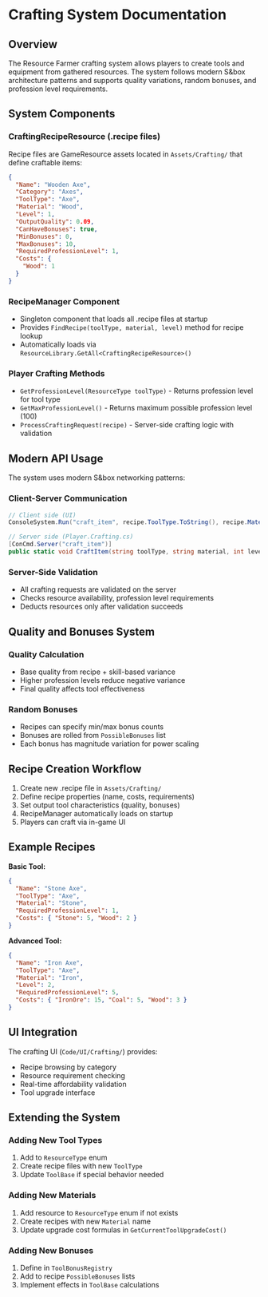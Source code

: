 # Crafting System Documentation

## Overview

The Resource Farmer crafting system allows players to create tools and equipment from gathered resources. The system follows modern S&box architecture patterns and supports quality variations, random bonuses, and profession level requirements.

## System Components

### CraftingRecipeResource (.recipe files)
Recipe files are GameResource assets located in `Assets/Crafting/` that define craftable items:

```json
{
  "Name": "Wooden Axe",
  "Category": "Axes", 
  "ToolType": "Axe",
  "Material": "Wood",
  "Level": 1,
  "OutputQuality": 0.09,
  "CanHaveBonuses": true,
  "MinBonuses": 0,
  "MaxBonuses": 10,
  "RequiredProfessionLevel": 1,
  "Costs": {
    "Wood": 1
  }
}
```

### RecipeManager Component
- Singleton component that loads all .recipe files at startup
- Provides `FindRecipe(toolType, material, level)` method for recipe lookup
- Automatically loads via `ResourceLibrary.GetAll<CraftingRecipeResource>()`

### Player Crafting Methods
- `GetProfessionLevel(ResourceType toolType)` - Returns profession level for tool type
- `GetMaxProfessionLevel()` - Returns maximum possible profession level (100)
- `ProcessCraftingRequest(recipe)` - Server-side crafting logic with validation

## Modern API Usage

The system uses modern S&box networking patterns:

### Client-Server Communication
```csharp
// Client side (UI)
ConsoleSystem.Run("craft_item", recipe.ToolType.ToString(), recipe.Material, recipe.Level.ToString());

// Server side (Player.Crafting.cs)
[ConCmd.Server("craft_item")]
public static void CraftItem(string toolType, string material, int level)
```

### Server-Side Validation
- All crafting requests are validated on the server
- Checks resource availability, profession level requirements
- Deducts resources only after validation succeeds

## Quality and Bonuses System

### Quality Calculation
- Base quality from recipe + skill-based variance
- Higher profession levels reduce negative variance
- Final quality affects tool effectiveness

### Random Bonuses
- Recipes can specify min/max bonus counts
- Bonuses are rolled from `PossibleBonuses` list
- Each bonus has magnitude variation for power scaling

## Recipe Creation Workflow

1. Create new .recipe file in `Assets/Crafting/`
2. Define recipe properties (name, costs, requirements)
3. Set output tool characteristics (quality, bonuses)
4. RecipeManager automatically loads on startup
5. Players can craft via in-game UI

## Example Recipes

**Basic Tool:**
```json
{
  "Name": "Stone Axe",
  "ToolType": "Axe",
  "Material": "Stone", 
  "RequiredProfessionLevel": 1,
  "Costs": { "Stone": 5, "Wood": 2 }
}
```

**Advanced Tool:**
```json
{
  "Name": "Iron Axe",
  "ToolType": "Axe",
  "Material": "Iron",
  "Level": 2,
  "RequiredProfessionLevel": 5,
  "Costs": { "IronOre": 15, "Coal": 5, "Wood": 3 }
}
```

## UI Integration

The crafting UI (`Code/UI/Crafting/`) provides:
- Recipe browsing by category
- Resource requirement checking
- Real-time affordability validation
- Tool upgrade interface

## Extending the System

### Adding New Tool Types
1. Add to `ResourceType` enum
2. Create recipe files with new `ToolType`
3. Update `ToolBase` if special behavior needed

### Adding New Materials
1. Add resource to `ResourceType` enum if not exists
2. Create recipes with new `Material` name
3. Update upgrade cost formulas in `GetCurrentToolUpgradeCost()`

### Adding New Bonuses
1. Define in `ToolBonusRegistry`
2. Add to recipe `PossibleBonuses` lists
3. Implement effects in `ToolBase` calculations